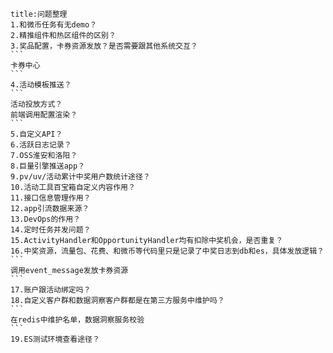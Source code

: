 ````ad-question
title:问题整理
1.和微币任务有无demo？
2.精推组件和热区组件的区别？
3.奖品配置，卡券资源发放？是否需要跟其他系统交互？
```
卡券中心
```
4.活动模板推送？
```
活动投放方式？
前端调用配置渲染？
```
5.自定义API？
6.活跃日志记录？
7.OSS淮安和洛阳？
8.巨量引擎推送app？
9.pv/uv/活动累计中奖用户数统计途径？
10.活动工具百宝箱自定义内容作用？
11.接口信息管理作用？
12.app引流数据来源？
13.DevOps的作用？
14.定时任务并发问题？
15.ActivityHandler和OpportunityHandler均有扣除中奖机会，是否重复？
16.中奖资源，流量包、花费、和微币等代码里只是记录了中奖日志到db和es，具体发放逻辑？
```
调用event_message发放卡券资源
```
17.账户跟活动绑定吗？
18.自定义客户群和数据洞察客户群都是在第三方服务中维护吗？
```
在redis中维护名单，数据洞察服务校验
```
19.ES测试环境查看途径？
````